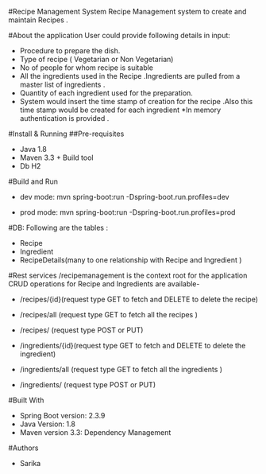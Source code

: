 #Recipe Management System
Recipe Management system to create and maintain Recipes .

#About the application
User could provide  following details in input:
* Procedure to prepare the dish.
* Type of recipe ( Vegetarian  or Non Vegetarian)
* No of people for whom recipe is suitable
* All the ingredients used in the Recipe .Ingredients are pulled from a master list of ingredients .
* Quantity of each ingredient used  for the preparation.
* System would insert the time stamp of creation for the   recipe .Also this time stamp would be created for each ingredient
*In memory authentication is provided .


#Install & Running
##Pre-requisites
* Java 1.8
* Maven 3.3 + Build tool 
* Db H2

#Build and Run

* dev mode:
 	mvn spring-boot:run -Dspring-boot.run.profiles=dev

* prod mode:
	mvn spring-boot:run -Dspring-boot.run.profiles=prod

#DB:
 Following are the tables :
* Recipe
* Ingredient
* RecipeDetails(many  to one relationship with Recipe and Ingredient )
 


#Rest services 
/recipemanagement is the context root for the application 
CRUD operations for Recipe  and Ingredients are  available-

* /recipes/{id}(request type GET to fetch and DELETE to delete the recipe)
* /recipes/all (request type GET to fetch all the recipes )
* /recipes/ (request type POST or PUT)

* /ingredients/{id}(request type GET to fetch and DELETE to delete the ingredient)
* /ingredients/all (request type GET to fetch all the ingredients )
* /ingredients/ (request type POST or PUT)

#Built With 

* Spring  Boot version: 2.3.9
* Java Version: 1.8
* Maven version 3.3: Dependency Management

#Authors
* Sarika





